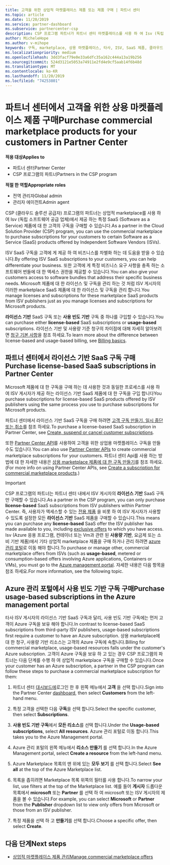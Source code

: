```yaml
---
title: 고객을 위한 상업적 마켓플레이스 제품 또는 제품 구매 | 파트너 센터
ms.topic: article
ms.date: 11/20/2019
ms.service: partner-dashboard
ms.subservice: partnercenter-csp
description: CSP 프로그램 파트너가 파트너 센터 마켓플레이스를 사용 하 여 Isv (독립 소프트웨어 공급 업체)의 SaaS 제품을 고객에 게 구매할 수 있는 방법에 대해 알아봅니다.
author: MicheleHope
ms.author: v-mihope
keywords: 구독, marketplace, 상용 마켓플레이스, 타사, ISV, SaaS 제품, 클라우드 솔루션 공급자 프로그램, 제품 구매, 구독 구매
ms.localizationpriority: medium
ms.openlocfilehash: 3dd3facf79e0e33a6dfc35a162c444a13a19b256
ms.sourcegitcommit: 524d3121e5053a74911e2fd4e9cf5aab14f6b48d
ms.translationtype: MT
ms.contentlocale: ko-KR
ms.lasthandoff: 11/20/2019
ms.locfileid: "74253801"
---
```

# <a name="purchase-commercial-marketplace-products-for-your-customers-in-partner-center"></a><span data-ttu-id="d737f-104">파트너 센터에서 고객을 위한 상용 마켓플레이스 제품 구매</span><span class="sxs-lookup"><span data-stu-id="d737f-104">Purchase commercial marketplace products for your customers in Partner Center</span></span>

<span data-ttu-id="d737f-105">**적용 대상**</span><span class="sxs-lookup"><span data-stu-id="d737f-105">**Applies to**</span></span>

- <span data-ttu-id="d737f-106">파트너 센터</span><span class="sxs-lookup"><span data-stu-id="d737f-106">Partner Center</span></span>
- <span data-ttu-id="d737f-107">CSP 프로그램의 파트너</span><span class="sxs-lookup"><span data-stu-id="d737f-107">Partners in the CSP program</span></span>

<span data-ttu-id="d737f-108">**적절 한 역할**</span><span class="sxs-lookup"><span data-stu-id="d737f-108">**Appropriate roles**</span></span>

- <span data-ttu-id="d737f-109">전역 관리자</span><span class="sxs-lookup"><span data-stu-id="d737f-109">Global admin</span></span>
- <span data-ttu-id="d737f-110">관리자 에이전트</span><span class="sxs-lookup"><span data-stu-id="d737f-110">Admin agent</span></span>

<span data-ttu-id="d737f-111">CSP (클라우드 솔루션 공급자) 프로그램의 파트너는 상업적 marketplace를 사용 하 여 Isv (독립 소프트웨어 공급 업체)에서 제공 하는 특정 SaaS (Software as a Service) 제품에 대 한 고객의 구독을 구매할 수 있습니다.</span><span class="sxs-lookup"><span data-stu-id="d737f-111">As a partner in the Cloud Solution Provider (CSP) program, you can use the commercial marketplace to purchase subscriptions for your customers to certain Software as a Service (SaaS) products offered by Independent Software Vendors (ISVs).</span></span> 

<span data-ttu-id="d737f-112">ISV SaaS 구독을 고객에 게 제공 하 여 비즈니스를 차별화 하는 데 도움을 받을 수 있습니다.</span><span class="sxs-lookup"><span data-stu-id="d737f-112">By offering ISV SaaS subscriptions to your customers, you can help differentiate your business.</span></span> <span data-ttu-id="d737f-113">또한 고객에 게 특정 비즈니스 요구 사항을 충족 하는 소프트웨어 번들에 대 한 액세스 권한을 제공할 수 있습니다.</span><span class="sxs-lookup"><span data-stu-id="d737f-113">You can also give your customers access to software bundles that address their specific business needs.</span></span> <span data-ttu-id="d737f-114">Microsoft 제품에 대 한 라이선스 및 구독을 관리 하는 것 처럼 ISV 게시자의 이러한 marketplace SaaS 제품에 대 한 라이선스 및 구독을 관리 합니다.</span><span class="sxs-lookup"><span data-stu-id="d737f-114">You manage licenses and subscriptions for these marketplace SaaS products from ISV publishers just as you manage licenses and subscriptions for Microsoft products.</span></span>

<span data-ttu-id="d737f-115">**라이선스 기반** SaaS 구독 또는 **사용 빈도 기반** 구독 중 하나를 구입할 수 있습니다.</span><span class="sxs-lookup"><span data-stu-id="d737f-115">You can purchase either **license-based** SaaS subscriptions or **usage-based** subscriptions.</span></span> <span data-ttu-id="d737f-116">라이선스 기반 및 사용량 기준 청구의 차이점에 대해 자세히 알아보려면 [청구 기본 사항](billing-basics.md)을 참조 하세요.</span><span class="sxs-lookup"><span data-stu-id="d737f-116">To learn more about the difference between license-based and usage-based billing, see [Billing basics](billing-basics.md).</span></span>

## <a name="purchase-license-based-saas-subscriptions-in-partner-center"></a><span data-ttu-id="d737f-117">파트너 센터에서 라이선스 기반 SaaS 구독 구매</span><span class="sxs-lookup"><span data-stu-id="d737f-117">Purchase license-based SaaS subscriptions in Partner Center</span></span>

<span data-ttu-id="d737f-118">Microsoft 제품에 대 한 구독을 구매 하는 데 사용한 것과 동일한 프로세스를 사용 하 여 ISV 게시자가 제공 하는 라이선스 기반 SaaS 제품에 대 한 구독을 구입 합니다</span><span class="sxs-lookup"><span data-stu-id="d737f-118">You purchase subscriptions for license-based SaaS products offered by ISV publishers using the same process you use to purchase subscriptions for Microsoft products.</span></span>

<span data-ttu-id="d737f-119">파트너 센터에서 라이선스 기반 SaaS 구독을 구매 하려면 [고객 구독 만들기, 일시 중단 또는 취소](create-a-new-subscription.md#create-a-new-subscription)를 참조 하세요.</span><span class="sxs-lookup"><span data-stu-id="d737f-119">To purchase a license-based SaaS subscription in Partner Center, see [Create, suspend or cancel customer subscriptions](create-a-new-subscription.md#create-a-new-subscription).</span></span>

<span data-ttu-id="d737f-120">또한 [Partner Center API](https://docs.microsoft.com/partner-center/develop/)를 사용하여 고객을 위한 상업용 마켓플레이스 구독을 만들 수도 있습니다.</span><span class="sxs-lookup"><span data-stu-id="d737f-120">You can also use [Partner Center APIs](https://docs.microsoft.com/partner-center/develop/) to create commercial marketplace subscriptions for your customers.</span></span> <span data-ttu-id="d737f-121">파트너 센터 Api를 사용 하는 방법에 대 한 자세한 내용은 [상용 marketplace 제품에 대 한 구독 만들기](https://docs.microsoft.com/partner-center/develop/create-subscription-azure-marketplace-products)를 참조 하세요.</span><span class="sxs-lookup"><span data-stu-id="d737f-121">(For more info on using Partner Center APIs, see [Create a subscription for commercial marketplace products](https://docs.microsoft.com/partner-center/develop/create-subscription-azure-marketplace-products).)</span></span>

>[!IMPORTANT]
> <span data-ttu-id="d737f-122">CSP 프로그램의 파트너는 파트너 센터 내에서 ISV 게시자의 **라이선스 기반** SaaS 구독만 구매할 수 있습니다.</span><span class="sxs-lookup"><span data-stu-id="d737f-122">As a partner in the CSP program, you can only purchase **license-based** SaaS subscriptions from ISV publishers within Partner Center.</span></span> <span data-ttu-id="d737f-123">즉, 사용자가 액세스할 수 있는 [전용 제품](csp-commercial-marketplace-discover.md#learn-about-marketplace-exclusive-offers) 을 비롯 하 여 ISV 게시자가 사용할 수 있도록 설정한 모든 **라이선스 기반** SaaS 제품을 구매할 수 있습니다.</span><span class="sxs-lookup"><span data-stu-id="d737f-123">This means you can purchase any **license-based** SaaS offer the ISV publisher has made available to you, including [exclusive offers](csp-commercial-marketplace-discover.md#learn-about-marketplace-exclusive-offers) to which you have access.</span></span> <span data-ttu-id="d737f-124">Isv (Azure 응용 프로그램, 컨테이너 또는 Vm과 관련 된 **사용량 기반**, 요금제 또는 소비 기반 제품)에서 기타 상업적 marketplace 제품을 구매 하거나 관리 하려면 [azure 관리 포털](https://portal.azure.com/)로 이동 해야 합니다.</span><span class="sxs-lookup"><span data-stu-id="d737f-124">To purchase or manage other, commercial marketplace offers from ISVs (such as **usage-based**, metered or consumption-based offers involving Azure applications, Containers or VMs), you must go to the [Azure management portal](https://portal.azure.com/).</span></span> <span data-ttu-id="d737f-125">자세한 내용은 다음 항목을 참조 하세요.</span><span class="sxs-lookup"><span data-stu-id="d737f-125">For more information, see the following topic.</span></span>

## <a name="purchase-usage-based-subscriptions-in-the-azure-management-portal"></a><span data-ttu-id="d737f-126">Azure 관리 포털에서 사용 빈도 기반 구독 구매</span><span class="sxs-lookup"><span data-stu-id="d737f-126">Purchase usage-based subscriptions in the Azure management portal</span></span>

<span data-ttu-id="d737f-127">타사 ISV 게시자의 라이선스 기반 SaaS 구독과 달리, 사용 빈도 기반 구독에는 먼저 고객이 Azure 구독을 보유 해야 합니다.</span><span class="sxs-lookup"><span data-stu-id="d737f-127">In contrast to license-based SaaS subscriptions from third-party ISV publishers, usage-based subscriptions first require a customer to have an Azure subscription.</span></span> <span data-ttu-id="d737f-128">상용 marketplace에 대 한 청구, 사용량 기반 리소스는 고객의 Azure 구독에 속합니다.</span><span class="sxs-lookup"><span data-stu-id="d737f-128">Billing for commercial marketplace, usage-based resources falls under the customer's Azure subscription.</span></span> <span data-ttu-id="d737f-129">고객이 Azure 구독을 보유 하 고 있는 경우 CSP 프로그램의 파트너는 다음 단계를 수행 하 여 상업적 marketplace 구독을 구매할 수 있습니다.</span><span class="sxs-lookup"><span data-stu-id="d737f-129">Once your customer has an Azure subscription, a partner in the CSP program can follow these steps to purchase a commercial marketplace subscription for them:</span></span>

1. <span data-ttu-id="d737f-130">파트너 센터 [대시보드에](https://partner.microsoft.com/dashboard)로그인 한 후 왼쪽 메뉴에서 **고객** 을 선택 합니다.</span><span class="sxs-lookup"><span data-stu-id="d737f-130">Sign into the Partner Center [dashboard](https://partner.microsoft.com/dashboard), then select **Customers** from the left-hand menu.</span></span>

2. <span data-ttu-id="d737f-131">특정 고객을 선택한 다음 **구독**을 선택 합니다.</span><span class="sxs-lookup"><span data-stu-id="d737f-131">Select the specific customer, then select **Subscriptions**.</span></span>  

3. <span data-ttu-id="d737f-132">**사용 빈도 기반 구독**에서 **모든 리소스**를 선택 합니다.</span><span class="sxs-lookup"><span data-stu-id="d737f-132">Under the **Usage-based subscriptions**, select **All resources**.</span></span> <span data-ttu-id="d737f-133">Azure 관리 포털로 이동 합니다.</span><span class="sxs-lookup"><span data-stu-id="d737f-133">This takes you to the Azure Management portal.</span></span>

4. <span data-ttu-id="d737f-134">Azure 관리 포털의 왼쪽 메뉴에서 **리소스 만들기** 를 선택 합니다.</span><span class="sxs-lookup"><span data-stu-id="d737f-134">In the Azure Management portal, select **Create a resource** from the left-hand menu.</span></span>

5. <span data-ttu-id="d737f-135">Azure Marketplace 목록의 맨 위에 있는 **모두 보기** 를 선택 합니다.</span><span class="sxs-lookup"><span data-stu-id="d737f-135">Select **See all** at the top of the Azure Marketplace list.</span></span>

6. <span data-ttu-id="d737f-136">목록을 좁히려면 Marketplace 목록 위쪽의 필터를 사용 합니다.</span><span class="sxs-lookup"><span data-stu-id="d737f-136">To narrow your list, use filters at the top of the Marketplace list.</span></span> <span data-ttu-id="d737f-137">예를 들어 **게시자** 드롭다운 목록에서 **microsoft** 또는 **Partner** 를 선택 하 여 microsoft 또는 ISV 게시자의 제품을 볼 수 있습니다.</span><span class="sxs-lookup"><span data-stu-id="d737f-137">For example, you can select **Microsoft** or **Partner** from the **Publisher** dropdown list to view only offers from Microsoft or those from an ISV publisher.</span></span>

7. <span data-ttu-id="d737f-138">특정 제품을 선택 하 고 **만들기**를 선택 합니다.</span><span class="sxs-lookup"><span data-stu-id="d737f-138">Choose a specific offer, then select **Create**.</span></span>

## <a name="next-steps"></a><span data-ttu-id="d737f-139">다음 단계</span><span class="sxs-lookup"><span data-stu-id="d737f-139">Next steps</span></span>

- [<span data-ttu-id="d737f-140">상업적 마켓플레이스 제품 관리</span><span class="sxs-lookup"><span data-stu-id="d737f-140">Manage commercial marketplace offers</span></span>](csp-commercial-marketplace-purchase.md)